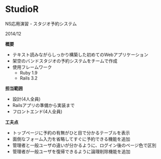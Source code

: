# StudioR


NS応用演習 - スタジオ予約システム

2014/12

**概要**

- テキスト読みながらしっかり構築した初めてのWebアプリケーション
- 架空のバンドスタジオの予約システムをチームで作成
- 使用フレームワーク
  - Ruby 1.9
  - Rails 3.2

**担当範囲**

- 設計(4人全員)
- Railsアプリの準備から実装まで
- フロントエンド(4人全員)

**工夫点**

- トップページに予約の有無がひと目で分かるテーブルを表示
- 面倒なフォーム入力を省略してすぐに予約できる機能を追加
- 管理者と一般ユーザの違いが分かるように、ログイン後のページ色で区別
- 管理者が一般ユーザを復帰できるように論理削除機能を追加
